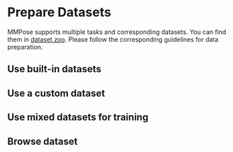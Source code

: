 # Prepare Datasets

MMPose supports multiple tasks and corresponding datasets. You can find them in [dataset zoo](https://mmpose.readthedocs.io/en/latest/dataset_zoo.html). Please follow the corresponding guidelines for data preparation.

## Use built-in datasets

## Use a custom dataset

## Use mixed datasets for training

## Browse dataset
